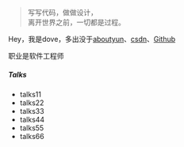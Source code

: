 > 写写代码，做做设计，  
> 离开世界之前，一切都是过程。

Hey，我是dove，多出没于[aboutyun](http://www.aboutyun.com/)、[csdn](http://www.csdn.net/)、[Github](http://github.com/zhangdove)

职业是软件工程师




##### Talks

- talks11
- talks22
- talks33
- talks44
- talks55
- talks66